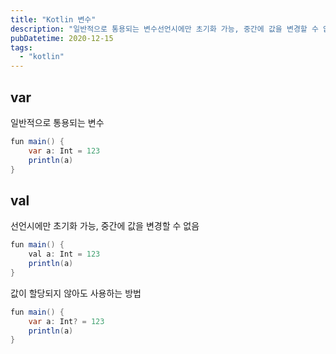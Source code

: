 ```yaml
---
title: "Kotlin 변수"
description: "일반적으로 통용되는 변수선언시에만 초기화 가능, 중간에 값을 변경할 수 없음값이 할당되지 않아도 사용하는 방법"
pubDatetime: 2020-12-15
tags:
  - "kotlin"
---
```


## var

일반적으로 통용되는 변수

```java
fun main() {
    var a: Int = 123
    println(a)
}
```

## val

선언시에만 초기화 가능, 중간에 값을 변경할 수 없음

```java
fun main() {
    val a: Int = 123
    println(a)
}
```

값이 할당되지 않아도 사용하는 방법

```java
fun main() {
    var a: Int? = 123
    println(a)
}
```
